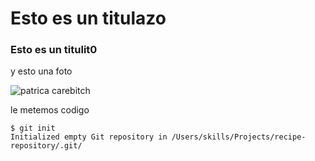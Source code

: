 # Esto es un titulazo
### Esto es un titulit0
y esto una foto

![patrica carebitch](https://github.com/Exp-Communicate-Using-Markdown-Cohort-1/series-communicate-using-markdown-Kbayro/assets/163960031/d16b099c-9f0c-4a90-a67f-a46119f015d4)

le metemos codigo
```
$ git init
Initialized empty Git repository in /Users/skills/Projects/recipe-repository/.git/
```
